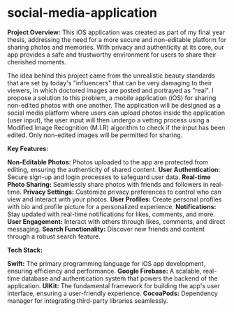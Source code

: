 # social-media-application
**Project Overview:**
This iOS application was created as part of my final year thesis, addressing the need for a more secure and non-editable platform for sharing photos and memories. With privacy and authenticity at its core, our app provides a safe and trustworthy environment for users to share their cherished moments.

The idea behind this project came from the unrealistic beauty standards that are set by today's "influencers" that can be very damaging to their viewers, in which doctored images are posted and portrayed as "real". I propose a solution to this problem, a mobile application (iOS) for sharing non-edited photos with one another. The application will be designed as a social media platform where users can upload photos inside the application (user input), the user input will then undergo a vetting process using a Modified Image Recognition (M.I.R) algorithm to check if the input has been edited. Only non-edited images will be permitted for sharing.

**Key Features:**

**Non-Editable Photos:** Photos uploaded to the app are protected from editing, ensuring the authenticity of shared content.
**User Authentication:** Secure sign-up and login processes to safeguard user data.
**Real-time Photo Sharing:** Seamlessly share photos with friends and followers in real-time.
**Privacy Settings:** Customize privacy preferences to control who can view and interact with your photos.
**User Profiles:** Create personal profiles with bio and profile picture for a personalized experience.
**Notifications:** Stay updated with real-time notifications for likes, comments, and more.
**User Engagement:** Interact with others through likes, comments, and direct messaging.
**Search Functionality:** Discover new friends and content through a robust search feature.

**Tech Stack:**

**Swift:** The primary programming language for iOS app development, ensuring efficiency and performance.
**Google Firebase:** A scalable, real-time database and authentication system that powers the backend of the application.
**UIKit:** The fundamental framework for building the app's user interface, ensuring a user-friendly experience.
**CocoaPods:** Dependency manager for integrating third-party libraries seamlessly.
